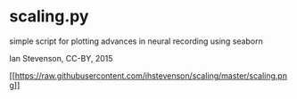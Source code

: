 # scaling.py
simple script for plotting advances in neural recording using seaborn

Ian Stevenson, CC-BY, 2015

[[https://raw.githubusercontent.com/ihstevenson/scaling/master/scaling.png]]
